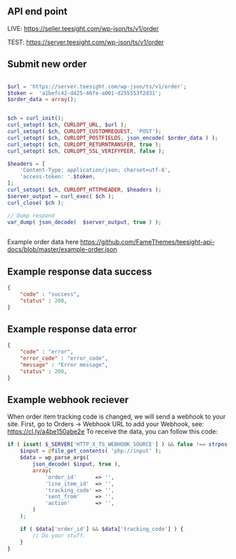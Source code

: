 ## API end point
LIVE: https://seller.teesight.com/wp-json/ts/v1/order

TEST: https://server.teesight.com/wp-json/ts/v1/order

## Submit new order

```php

$url = 'https://server.teesight.com/wp-json/ts/v1/order';
$token =  'a1befc42-d425-46fe-a001-d255553f2d31';
$order_data = array();


$ch = curl_init();
curl_setopt( $ch, CURLOPT_URL, $url );
curl_setopt( $ch, CURLOPT_CUSTOMREQUEST, 'POST');
curl_setopt( $ch, CURLOPT_POSTFIELDS, json_encode( $order_data ) );
curl_setopt( $ch, CURLOPT_RETURNTRANSFER, true );
curl_setopt( $ch, CURLOPT_SSL_VERIFYPEER, false );

$headers = [
	'Content-Type: application/json; charset=utf-8',
	'access-token: '.$token,
];
curl_setopt( $ch, CURLOPT_HTTPHEADER, $headers );
$server_output = curl_exec( $ch );
curl_close( $ch );

// Dump respond
var_dump( json_decode(  $server_output, true ) );
    
```

Example order data here https://github.com/FameThemes/teesight-api-docs/blob/master/example-order.json


## Example response data success

```json
{
	"code" : "success",
	"status" : 200,
}
```


## Example response data error
```json
{
	"code" : "error",
	"error_code" : "error_code",
	"message" : "Error message",
	"status" : 200,
}
```

## Example webhook reciever
When order item tracking code is changed, we will send a webhook to your site.
First, go to Orders -> Webhook URL to add your Webhook, see: https://cl.ly/a4be150abe2e 
To receive the data, you can follow this code:
```php
if ( isset( $_SERVER['HTTP_X_TS_WEBHOOK_SOURCE'] ) && false !== strpos( $_SERVER['HTTP_X_TS_WEBHOOK_SOURCE'], 'teesight' ) ) {
	$input = @file_get_contents( 'php://input' );
	$data = wp_parse_args(
		json_decode( $input, true ), 
		array(
			'order_id'      => '',
			'line_item_id'  => '',
			'tracking_code' => '',
			'sent_from'     => '',
			'action'        => '',
		) 
	);

	if ( $data['order_id'] && $data['tracking_code'] ) {
		// Do your stuff.
	}
}
```


